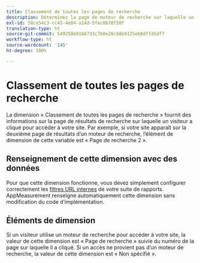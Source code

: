 ```yaml
---
title: Classement de toutes les pages de recherche
description: Déterminez la page de moteur de recherche sur laquelle un visiteur a cliqué pour accéder à votre site.
exl-id: 58ce54c3-cc45-4e84-a14d-5fec0b70f50f
translation-type: ht
source-git-commit: 549258b0168733c7b0e28cb8b9125e68dffd5df7
workflow-type: ht
source-wordcount: '145'
ht-degree: 100%

---
```


# Classement de toutes les pages de recherche

La dimension « Classement de toutes les pages de recherche » fournit des informations sur la page de résultats de recherche sur laquelle un visiteur a cliqué pour accéder à votre site. Par exemple, si votre site apparaît sur la deuxième page de résultats d’un moteur de recherche, l’élément de dimension de cette variable est « Page de recherche 2 ».

## Renseignement de cette dimension avec des données

Pour que cette dimension fonctionne, vous devez simplement configurer correctement les [filtres URL internes](/help/admin/admin/internal-url-filter-admin.md) de votre suite de rapports. AppMeasurement renseigne automatiquement cette dimension sans modification du code d’implémentation.

## Éléments de dimension

Si un visiteur utilise un moteur de recherche pour accéder à votre site, la valeur de cette dimension est « Page de recherche » suivie du numéro de la page sur laquelle il a cliqué. Si un accès ne provient pas d’un moteur de recherche, la valeur de cette dimension est « Non spécifié ».
